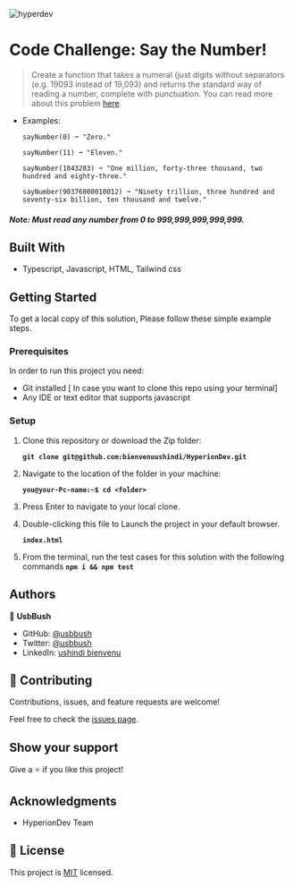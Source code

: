 ![hyperdev](https://user-images.githubusercontent.com/26736582/218435811-1354ec43-c24b-40cc-95a2-c04de3ff5fcc.png)

# Code Challenge: Say the Number!

> Create a function that takes a numeral (just digits without separators (e.g. 19093 instead of 19,093) and returns the
> standard way of reading a number, complete with punctuation. You can read more about this
> problem [here](https://edabit.com/challenge/4E9gTrRWErpTCA2FQ)

- Examples:
   ````
  sayNumber(0) ➞ "Zero."

  sayNumber(11) ➞ "Eleven."

  sayNumber(1043283) ➞ "One million, forty-three thousand, two hundred and eighty-three."

  sayNumber(90376000010012) ➞ "Ninety trillion, three hundred and seventy-six billion, ten thousand and twelve."
  ````

##### Note: Must read any number from 0 to 999,999,999,999,999.

## Built With

- Typescript, Javascript, HTML, Tailwind css

## Getting Started

To get a local copy of this solution, Please follow these simple example steps.

### Prerequisites

In order to run this project you need:

- Git installed [ In case you want to clone this repo using your terminal]
- Any IDE or text editor that supports javascript

### Setup

1. Clone this repository or download the Zip folder:

   **``git clone git@github.com:bienvenuushindi/HyperionDev.git``**

2. Navigate to the location of the folder in your machine:

   **``you@your-Pc-name:~$ cd <folder>``**

3. Press Enter to navigate to your local clone.

4. Double-clicking this file to Launch the project in your default browser.

   **``index.html``**

5. From the terminal, run the test cases for this solution with the following commands
   **``npm i && npm test``**

## Authors

👤 **UsbBush**

- GitHub: [@usbbush](https://github.com/bienvenuushindi/)
- Twitter: [@usbbush](https://twitter.com/usbbush)
- LinkedIn: [ushindi bienvenu](https://www.linkedin.com/in/ushindi-bienvenu-894b2b141/)

## 🤝 Contributing

Contributions, issues, and feature requests are welcome!

Feel free to check the [issues page](../../issues/).

## Show your support

Give a ⭐️ if you like this project!

## Acknowledgments

- HyperionDev Team

## 📝 License

This project is [MIT](./MIT.md) licensed.
